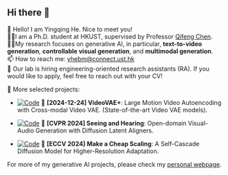 ## Hi there 👋

🤗 Hello! I am Yingqing He. Nice to meet you!  
👨‍💻‍ I am a Ph.D. student at HKUST, supervised by Professor [Qifeng Chen](https://cqf.io/).    
👨‍💻‍ My research focuses on generative AI, in particular, **text-to-video generation**, **controllable visual generation**, and **multimodal generation**.   
📫 How to reach me: yhebm@connect.ust.hk  
📣 Our lab is hiring engineering-oriented research assistants (RA). If you would like to apply, feel free to reach out with your CV!  

🧁 More selected projects: 
- [![Code](https://img.shields.io/github/stars/VideoVerses/VideoVAEPlus.svg?style=social&label=Star)](https://github.com/VideoVerses/VideoVAEPlus?tab=readme-ov-file) 🍭 **[2024-12-24] VideoVAE+**: Large Motion Video Autoencoding with Cross-modal Video VAE. (State-of-the-art Video VAE models).

- [![Code](https://img.shields.io/github/stars/yzxing87/Seeing-and-Hearing.svg?style=social&label=Star)](https://github.com/yzxing87/Seeing-and-Hearing) 🍭 **[CVPR 2024] Seeing and Hearing**: Open-domain Visual-Audio Generation with Diffusion Latent Aligners.  
- [![Code](https://img.shields.io/github/stars/GuoLanqing/Self-Cascade.svg?style=social&label=Star)](https://github.com/GuoLanqing/Self-Cascade) 🍭 **[ECCV 2024] Make a Cheap Scaling**: A Self-Cascade Diffusion Model for Higher-Resolution Adaptation.
   
For more of my generative AI projects, please check my [personal webpage](https://yingqinghe.github.io/).

<!-- 
- [![Code](https://img.shields.io/github/stars/VideoVerses/VideoTuna.svg?style=social&label=Star)](https://github.com/VideoVerses/VideoTuna) 🐟 **VideoTuna**: An all-in-one codebase for text-to-video applications.
- [![Code](https://img.shields.io/github/stars/YingqingHe/Awesome-LLMs-meet-Multimodal-Generation.svg?style=social&label=Star)](https://github.com/YingqingHe/Awesome-LLMs-meet-Multimodal-Generation) 🍭 **Awesome-LLMs-meet-Multimodal-Generation**: A curated list of papers on LLMs-based multimodal generation (image, video, 3D, and audio).  
- [![Code](https://img.shields.io/github/stars/GuoLanqing/Awesome-High-Resolution-Diffusion.svg?style=social&label=Star)](https://github.com/GuoLanqing/Awesome-High-Resolution-Diffusion) 🍭 **Awesome Diffusion Models in High-Resolution Synthesis**: A curated list of papers on high-resolution image and video synthesis.
- [![Code](https://img.shields.io/github/stars/AILab-CVC/Animate-A-Story.svg?style=social&label=Star)](https://github.com/AILab-CVC/Animate-A-Story) 🍭 **[ECCV 2024 AI4VA Workshop] Animate-A-Story**: Storytelling with Retrieval-Augmented Video Generation.
- [![Code](https://img.shields.io/github/stars/YingqingHe/ScaleCrafter.svg?style=social&label=Star)](https://github.com/YingqingHe/ScaleCrafter) 🍭 **[ICLR 2024 Spotlight] Scalecrafter**: Tuning-free higher-resolution visual generation with diffusion models.

- [![Code](https://img.shields.io/github/stars/mayuelala/FollowYourPose.svg?style=social&label=Star)](https://github.com/mayuelala/FollowYourPose) 🍭 **[AAAI 2024] Follow-Your-Pose**: Pose-Guided Text-to-Video Generation using Pose-Free Videos.  
- [![Code](https://img.shields.io/github/stars/mayuelala/FollowYourClick.svg?style=social&label=Star)](https://github.com/mayuelala/FollowYourClick) 🍭 **[AAAI 2024] Follow-Your-Click**: Open-domain Regional Image Animation via Short Prompts.
- [![Code](https://img.shields.io/github/stars/AILab-CVC/VideoCrafter.svg?style=social&label=Star)](https://github.com/AILab-CVC/VideoCrafter) 🍭 **VideoCrafter1**: Open Diffusion Models for High-Quality Video Generation.
- [![Code](https://img.shields.io/github/stars/YingqingHe/LVDM.svg?style=social&label=Star)](https://github.com/YingqingHe/LVDM) 🍭 **LVDM**: Latent Video Diffusion Models for High-Fidelity Long Video Generation.
- [![Code](https://img.shields.io/github/stars/YingqingHe/Shadow-Removal-via-Generative-Priors.svg?style=social&label=Star)](https://github.com/YingqingHe/Shadow-Removal-via-Generative-Priors) 🍭 **[ACM MM 2021 Oral] ShadowGP**: Unsupervised portrait shadow removal via generative priors. 
-->
